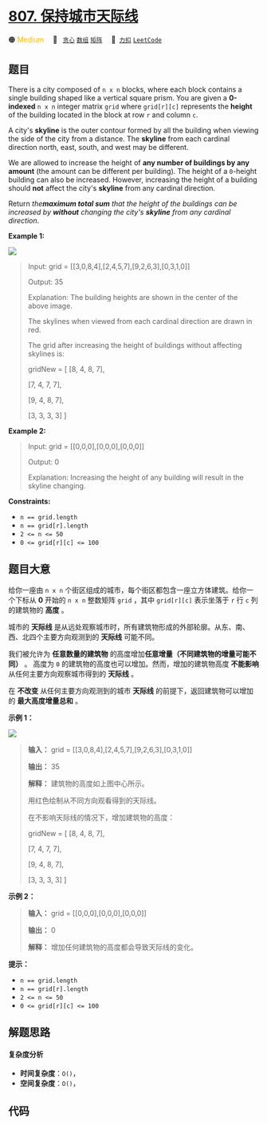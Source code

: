 # [807. 保持城市天际线](https://2xiao.github.io/leetcode-js/problem/0807.html)

🟠 <font color=#ffb800>Medium</font>&emsp; 🔖&ensp; [`贪心`](/tag/greedy.md) [`数组`](/tag/array.md) [`矩阵`](/tag/matrix.md)&emsp; 🔗&ensp;[`力扣`](https://leetcode.cn/problems/max-increase-to-keep-city-skyline) [`LeetCode`](https://leetcode.com/problems/max-increase-to-keep-city-skyline)

## 题目

There is a city composed of `n x n` blocks, where each block contains a single
building shaped like a vertical square prism. You are given a **0-indexed** `n
x n` integer matrix `grid` where `grid[r][c]` represents the **height** of the
building located in the block at row `r` and column `c`.

A city's **skyline** is the outer contour formed by all the building when
viewing the side of the city from a distance. The **skyline** from each
cardinal direction north, east, south, and west may be different.

We are allowed to increase the height of **any number of buildings by any
amount** (the amount can be different per building). The height of a
`0`-height building can also be increased. However, increasing the height of a
building should **not** affect the city's **skyline** from any cardinal
direction.

Return _the**maximum total sum** that the height of the buildings can be
increased by **without** changing the city's **skyline** from any cardinal
direction_.



**Example 1:**

![](https://assets.leetcode.com/uploads/2021/06/21/807-ex1.png)

> Input: grid = [[3,0,8,4],[2,4,5,7],[9,2,6,3],[0,3,1,0]]
> 
> Output: 35
> 
> Explanation: The building heights are shown in the center of the above image.
> 
> The skylines when viewed from each cardinal direction are drawn in red.
> 
> The grid after increasing the height of buildings without affecting skylines is:
> 
> gridNew = [ [8, 4, 8, 7],
> 
> > 
> > 
> > 
> [7, 4, 7, 7],
> 
> > 
> > 
> > 
> [9, 4, 8, 7],
> 
> > 
> > 
> > 
> [3, 3, 3, 3] ]

**Example 2:**

> Input: grid = [[0,0,0],[0,0,0],[0,0,0]]
> 
> Output: 0
> 
> Explanation: Increasing the height of any building will result in the skyline changing.

**Constraints:**

  * `n == grid.length`
  * `n == grid[r].length`
  * `2 <= n <= 50`
  * `0 <= grid[r][c] <= 100`


## 题目大意

给你一座由 `n x n` 个街区组成的城市，每个街区都包含一座立方体建筑。给你一个下标从 **0** 开始的 `n x n` 整数矩阵 `grid`
，其中 `grid[r][c]` 表示坐落于 `r` 行 `c` 列的建筑物的 **高度** 。

城市的 **天际线** 是从远处观察城市时，所有建筑物形成的外部轮廓。从东、南、西、北四个主要方向观测到的 **天际线** 可能不同。

我们被允许为 **任意数量的建筑物** 的高度增加**任意增量（不同建筑物的增量可能不同）** 。 高度为 `0`
的建筑物的高度也可以增加。然而，增加的建筑物高度 **不能影响** 从任何主要方向观察城市得到的 **天际线** 。

在 **不改变** 从任何主要方向观测到的城市 **天际线** 的前提下，返回建筑物可以增加的 **最大高度增量总和** 。



**示例 1：**

![](https://assets.leetcode.com/uploads/2021/06/21/807-ex1.png)

> 
> 
> 
> 
> 
> **输入：** grid = [[3,0,8,4],[2,4,5,7],[9,2,6,3],[0,3,1,0]]
> 
> **输出：** 35
> 
> **解释：** 建筑物的高度如上图中心所示。
> 
> 用红色绘制从不同方向观看得到的天际线。
> 
> 在不影响天际线的情况下，增加建筑物的高度：
> 
> gridNew = [ [8, 4, 8, 7],
> 
> > 
> > 
> > 
> [7, 4, 7, 7],
> 
> > 
> > 
> > 
> [9, 4, 8, 7],
> 
> > 
> > 
> > 
> [3, 3, 3, 3] ]
> 
> 

**示例 2：**

> 
> 
> 
> 
> 
> **输入：** grid = [[0,0,0],[0,0,0],[0,0,0]]
> 
> **输出：** 0
> 
> **解释：** 增加任何建筑物的高度都会导致天际线的变化。
> 
> 



**提示：**

  * `n == grid.length`
  * `n == grid[r].length`
  * `2 <= n <= 50`
  * `0 <= grid[r][c] <= 100`


## 解题思路

#### 复杂度分析

- **时间复杂度**：`O()`，
- **空间复杂度**：`O()`，

## 代码

```javascript

```